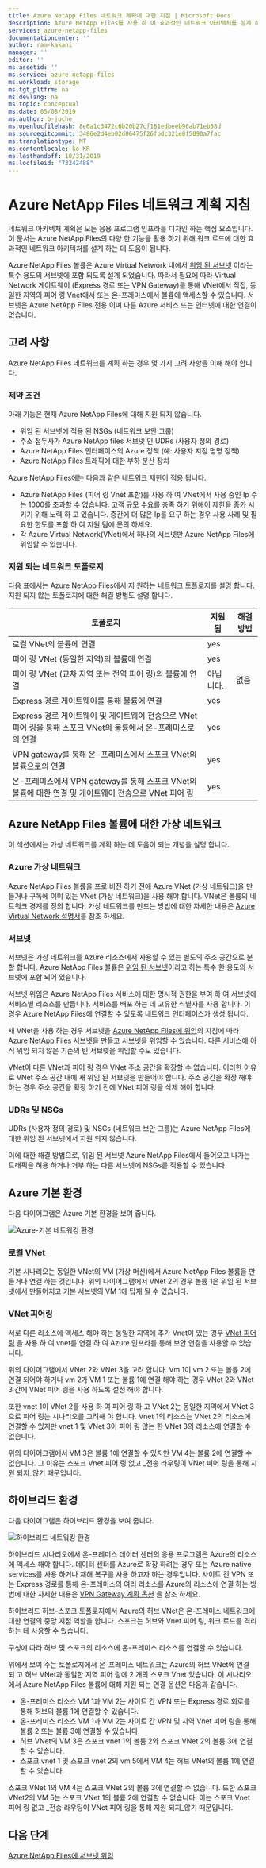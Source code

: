 ```yaml
---
title: Azure NetApp Files 네트워크 계획에 대한 지침 | Microsoft Docs
description: Azure NetApp Files를 사용 하 여 효과적인 네트워크 아키텍처를 설계 하는 데 도움이 되는 지침을 설명 합니다.
services: azure-netapp-files
documentationcenter: ''
author: ram-kakani
manager: ''
editor: ''
ms.assetid: ''
ms.service: azure-netapp-files
ms.workload: storage
ms.tgt_pltfrm: na
ms.devlang: na
ms.topic: conceptual
ms.date: 05/08/2019
ms.author: b-juche
ms.openlocfilehash: 8e6a1c3472c6b20b27cf181edbeeb96ab71eb58d
ms.sourcegitcommit: 3486e2d4eb02d06475f26fbdc321e8f5090a7fac
ms.translationtype: MT
ms.contentlocale: ko-KR
ms.lasthandoff: 10/31/2019
ms.locfileid: "73242488"
---
```

# <a name="guidelines-for-azure-netapp-files-network-planning"></a>Azure NetApp Files 네트워크 계획 지침

네트워크 아키텍처 계획은 모든 응용 프로그램 인프라를 디자인 하는 핵심 요소입니다. 이 문서는 Azure NetApp Files의 다양 한 기능을 활용 하기 위해 워크 로드에 대한 효과적인 네트워크 아키텍처를 설계 하는 데 도움이 됩니다.

Azure NetApp Files 볼륨은 Azure Virtual Network 내에서 [위임 된 서브넷](https://docs.microsoft.com/azure/virtual-network/virtual-network-manage-subnet) 이라는 특수 용도의 서브넷에 포함 되도록 설계 되었습니다. 따라서 필요에 따라 Virtual Network 게이트웨이 (Express 경로 또는 VPN Gateway)를 통해 VNet에서 직접, 동일한 지역의 피어 링 Vnet에서 또는 온-프레미스에서 볼륨에 액세스할 수 있습니다. 서브넷은 Azure NetApp Files 전용 이며 다른 Azure 서비스 또는 인터넷에 대한 연결이 없습니다.

## <a name="considerations"></a>고려 사항  

Azure NetApp Files 네트워크를 계획 하는 경우 몇 가지 고려 사항을 이해 해야 합니다.

### <a name="constraints"></a>제약 조건

아래 기능은 현재 Azure NetApp Files에 대해 지원 되지 않습니다. 

* 위임 된 서브넷에 적용 된 NSGs (네트워크 보안 그룹)
* 주소 접두사가 Azure NetApp files 서브넷 인 UDRs (사용자 정의 경로)
* Azure NetApp Files 인터페이스의 Azure 정책 (예: 사용자 지정 명명 정책)
* Azure NetApp Files 트래픽에 대한 부하 분산 장치

Azure NetApp Files에는 다음과 같은 네트워크 제한이 적용 됩니다.

* Azure NetApp Files (피어 링 Vnet 포함)를 사용 하 여 VNet에서 사용 중인 Ip 수는 1000를 초과할 수 없습니다. 고객 규모 수요를 충족 하기 위해이 제한을 증가 시키기 위해 노력 하 고 있습니다. 중간에 더 많은 Ip를 요구 하는 경우 사용 사례 및 필요한 한도를 포함 하 여 지원 팀에 문의 하세요.
* 각 Azure Virtual Network(VNet)에서 하나의 서브넷만 Azure NetApp Files에 위임할 수 있습니다.


### <a name="supported-network-topologies"></a>지원 되는 네트워크 토폴로지

다음 표에서는 Azure NetApp Files에서 지 원하는 네트워크 토폴로지를 설명 합니다.  지원 되지 않는 토폴로지에 대한 해결 방법도 설명 합니다. 

|    토폴로지    |    지원 됨    |     해결 방법    |
|-------------------------------------------------------------------------------------------------------------------------------|--------------------|-----------------------------------------------------------------------------|
|    로컬 VNet의 볼륨에 연결    |    yes    |         |
|    피어 링 VNet (동일한 지역)의 볼륨에 연결    |    yes    |         |
|    피어 링 VNet (교차 지역 또는 전역 피어 링)의 볼륨에 연결    |    아닙니다.    |    없음    |
|    Express 경로 게이트웨이를 통해 볼륨에 연결    |    yes    |         |
|    Express 경로 게이트웨이 및 게이트웨이 전송으로 VNet 피어 링을 통해 스포크 VNet의 볼륨에서 온-프레미스로의 연결    |    yes    |        |
|    VPN gateway를 통해 온-프레미스에서 스포크 VNet의 볼륨으로의 연결    |    yes    |         |
|    온-프레미스에서 VPN gateway를 통해 스포크 VNet의 볼륨에 대한 연결 및 게이트웨이 전송으로 VNet 피어 링    |    yes    |         |


## <a name="virtual-network-for-azure-netapp-files-volumes"></a>Azure NetApp Files 볼륨에 대한 가상 네트워크

이 섹션에서는 가상 네트워크를 계획 하는 데 도움이 되는 개념을 설명 합니다.

### <a name="azure-virtual-networks"></a>Azure 가상 네트워크

Azure NetApp Files 볼륨을 프로 비전 하기 전에 Azure VNet (가상 네트워크)을 만들거나 구독에 이미 있는 VNet (가상 네트워크)을 사용 해야 합니다. VNet은 볼륨의 네트워크 경계를 정의 합니다.  가상 네트워크를 만드는 방법에 대한 자세한 내용은 [Azure Virtual Network 설명서](https://docs.microsoft.com/azure/virtual-network/virtual-networks-overview)를 참조 하세요.

### <a name="subnets"></a>서브넷

서브넷은 가상 네트워크를 Azure 리소스에서 사용할 수 있는 별도의 주소 공간으로 분할 합니다.  Azure NetApp Files 볼륨은 [위임 된 서브넷](https://docs.microsoft.com/azure/virtual-network/virtual-network-manage-subnet)이라고 하는 특수 한 용도의 서브넷에 포함 되어 있습니다. 

서브넷 위임은 Azure NetApp Files 서비스에 대한 명시적 권한을 부여 하 여 서브넷에 서비스별 리소스를 만듭니다.  서비스를 배포 하는 데 고유한 식별자를 사용 합니다. 이 경우 Azure NetApp Files에 연결할 수 있도록 네트워크 인터페이스가 생성 됩니다.

새 VNet을 사용 하는 경우 서브넷을 [Azure NetApp Files에 위임](azure-netapp-files-delegate-subnet.md)의 지침에 따라 Azure NetApp Files 서브넷을 만들고 서브넷을 위임할 수 있습니다. 다른 서비스에 아직 위임 되지 않은 기존의 빈 서브넷을 위임할 수도 있습니다.

VNet이 다른 VNet과 피어 링 경우 VNet 주소 공간을 확장할 수 없습니다. 이러한 이유로 VNet 주소 공간 내에 새 위임 된 서브넷을 만들어야 합니다. 주소 공간을 확장 해야 하는 경우 주소 공간을 확장 하기 전에 VNet 피어 링을 삭제 해야 합니다.

### <a name="udrs-and-nsgs"></a>UDRs 및 NSGs

UDRs (사용자 정의 경로) 및 NSGs (네트워크 보안 그룹)는 Azure NetApp Files에 대한 위임 된 서브넷에서 지원 되지 않습니다.

이에 대한 해결 방법으로, 위임 된 서브넷 Azure NetApp Files에서 들어오고 나가는 트래픽을 허용 하거나 거부 하는 다른 서브넷에 NSGs를 적용할 수 있습니다.  

## <a name="azure-native-environments"></a>Azure 기본 환경

다음 다이어그램은 Azure 기본 환경을 보여 줍니다.

![Azure-기본 네트워킹 환경](../media/azure-netapp-files/azure-netapp-files-network-azure-native-environment.png)

### <a name="local-vnet"></a>로컬 VNet

기본 시나리오는 동일한 VNet의 VM (가상 머신)에서 Azure NetApp Files 볼륨을 만들거나 연결 하는 것입니다. 위의 다이어그램에서 VNet 2의 경우 볼륨 1은 위임 된 서브넷에서 만들어지고 기본 서브넷의 VM 1에 탑재 될 수 있습니다.

### <a name="vnet-peering"></a>VNet 피어링

서로 다른 리소스에 액세스 해야 하는 동일한 지역에 추가 Vnet이 있는 경우 [VNet 피어 링](https://docs.microsoft.com/azure/virtual-network/virtual-network-peering-overview) 을 사용 하 여 vnet를 연결 하 여 Azure 인프라를 통해 보안 연결을 사용할 수 있습니다. 

위의 다이어그램에서 VNet 2와 VNet 3을 고려 합니다. Vm 1이 vm 2 또는 볼륨 2에 연결 되어야 하거나 vm 2가 VM 1 또는 볼륨 1에 연결 해야 하는 경우 VNet 2와 VNet 3 간에 VNet 피어 링을 사용 하도록 설정 해야 합니다. 

또한 vnet 1이 VNet 2를 사용 하 여 피어 링 하 고 VNet 2는 동일한 지역에서 VNet 3으로 피어 링는 시나리오를 고려해 야 합니다. Vnet 1의 리소스는 VNet 2의 리소스에 연결할 수 있지만 vnet 1 및 VNet 3이 피어 링 않는 한 VNet 3의 리소스에 연결할 수 없습니다. 

위의 다이어그램에서 VM 3은 볼륨 1에 연결할 수 있지만 VM 4는 볼륨 2에 연결할 수 없습니다.  그 이유는 스포크 Vnet 피어 링 없고 _전송 라우팅이 VNet 피어 링을 통해 지원 되지_않기 때문입니다.

## <a name="hybrid-environments"></a>하이브리드 환경

다음 다이어그램은 하이브리드 환경을 보여 줍니다. 

![하이브리드 네트워킹 환경](../media/azure-netapp-files/azure-netapp-files-network-hybrid-environment.png)

하이브리드 시나리오에서 온-프레미스 데이터 센터의 응용 프로그램은 Azure의 리소스에 액세스 해야 합니다.  데이터 센터를 Azure로 확장 하려는 경우 또는 Azure native services를 사용 하거나 재해 복구를 사용 하고자 하는 경우입니다. 사이트 간 VPN 또는 Express 경로를 통해 온-프레미스의 여러 리소스를 Azure의 리소스에 연결 하는 방법에 대한 자세한 내용은 [VPN Gateway 계획 옵션](https://docs.microsoft.com/azure/vpn-gateway/vpn-gateway-about-vpngateways?toc=%2fazure%2fvirtual-network%2ftoc.json#planningtable) 을 참조 하세요.

하이브리드 허브-스포크 토폴로지에서 Azure의 허브 VNet은 온-프레미스 네트워크에 대한 연결의 중앙 지점 역할을 합니다. 스포크는 허브와 Vnet 피어 링, 워크 로드를 격리 하는 데 사용할 수 있습니다.

구성에 따라 허브 및 스포크의 리소스에 온-프레미스 리소스를 연결할 수 있습니다.

위에서 보여 주는 토폴로지에서 온-프레미스 네트워크는 Azure의 허브 VNet에 연결 되 고 허브 VNet과 동일한 지역 피어 링에 2 개의 스포크 Vnet 있습니다.  이 시나리오에서 Azure NetApp Files 볼륨에 대해 지원 되는 연결 옵션은 다음과 같습니다.

* 온-프레미스 리소스 VM 1과 VM 2는 사이트 간 VPN 또는 Express 경로 회로를 통해 허브의 볼륨 1에 연결할 수 있습니다. 
* 온-프레미스 리소스 VM 1과 VM 2는 사이트 간 VPN 및 지역 Vnet 피어 링을 통해 볼륨 2 또는 볼륨 3에 연결할 수 있습니다.
* 허브 VNet의 VM 3은 스포크 vnet 1의 볼륨 2와 스포크 VNet 2의 볼륨 3에 연결할 수 있습니다.
* 스포크 vnet 1 및 스포크 vnet 2의 vm 5에서 VM 4는 허브 VNet의 볼륨 1에 연결할 수 있습니다.

스포크 VNet 1의 VM 4는 스포크 VNet 2의 볼륨 3에 연결할 수 없습니다. 또한 스포크 VNet2의 VM 5는 스포크 VNet 1의 볼륨 2에 연결할 수 없습니다. 이는 스포크 Vnet 피어 링 없고 _전송 라우팅이 VNet 피어 링을 통해 지원 되지_않기 때문입니다.

## <a name="next-steps"></a>다음 단계

[Azure NetApp Files에 서브넷 위임](azure-netapp-files-delegate-subnet.md)
